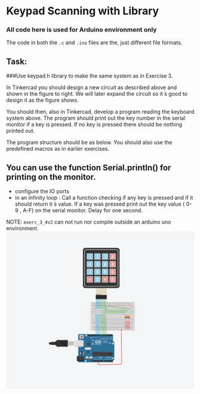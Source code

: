 
# Keypad Scanning with Library
### All code here is used for Arduino environment only

The code in both the `.c` and `.ino` files are the, just different file formats.

## Task:
###Use keypad.h library to make the same system as in Exercise 3.

In  Tinkercad  you  should  design  a  new  circuit  as  described 
above and shown in the figure to right. We will later expand 
the circuit so it ́s good to design it as the figure shows. 
 
You should then, also in Tinkercad, develop a program 
reading  the  keyboard  system  above.  The  program  should 
print  out  the  key  number  in  the  serial  monitor  if  a  key  is 
pressed. If no key is pressed there should be nothing printed 
out.  
 
The program structure should be as below. You should also 
use the predefined macros as in earlier exercises.  
 
You can use the function Serial.println() for printing 
on the monitor. 
------------------------------------------------------------------------ 
- configure the IO ports 
- in an infinity loop : 
     Call a function checking if any key is pressed and if it 
     should return it ́s value. 
     If a key was pressed print out the key value ( 0-9 , 
     A-F) on the serial monitor. 
     Delay for one second. 

NOTE: `exerc_3_4v2` can not run nor compile outside an arduino uno environment.
<img src="./3_4v2.png">

